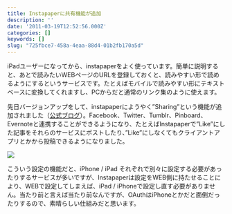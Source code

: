 ```yaml
---
title: Instapaperに共有機能が追加
description: ''
date: '2011-03-19T12:52:56.000Z'
categories: []
keywords: []
slug: "725fbce7-458a-4eaa-88d4-01b2fb170a5d"
---
```

iPadユーザーになってから、instapaperをよく使っています。簡単に説明すると、あとで読みたいWEBページのURLを登録しておくと、読みやすい形で読めるようにするというサービスです。たとえばモバイルで読みやすい形にテキストベースに変換してくれますし、PCからだと通常のリンク集のように使えます。

先日バージョンアップをして、instapaperにようやく”Sharing”という機能が追加されました（[公式ブログ](http://blog.instapaper.com/post/3772087268)）。Facebook、Twitter、Tumblr、Pinboard、Evernoteと連携することができるようになり、たとえばInstapaperで”Like”にした記事をそれらのサービスにポストしたり、”Like”にしなくてもクライアントアプリとかから投稿できるようになりました。

![](0__gANdUKZL1RhGmBKP.jpg)

こういう設定の機能だと、iPhone / iPad それぞれで別々に設定する必要があったりするサービスが多いですが、Instapaperは設定をWEB側に持たせることにより、WEBで設定してしまえば、iPad / iPhoneで設定し直す必要がありません。当たり前と言えば当たり前なんですが、OAuthはiPhoneとかだと面倒だったりするので、素晴らしい仕組みだと思います。